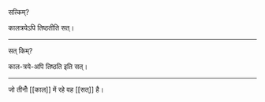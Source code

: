 सत्किम्?

कालत्रयेऽपि तिष्ठतीति सत्।

---

सत् किम्?

काल-त्रये-अपि तिष्ठति इति सत्।

---

जो तीनोँ [[काल]] में रहे वह [[सत्]] है।